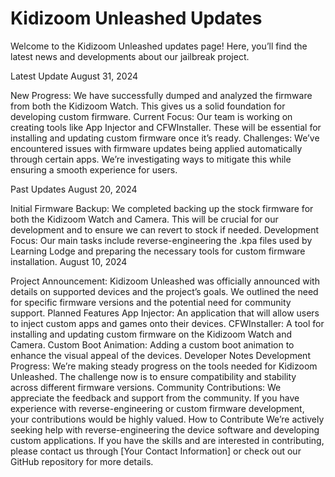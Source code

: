 # Kidizoom Unleashed Updates
Welcome to the Kidizoom Unleashed updates page! Here, you’ll find the latest news and developments about our jailbreak project.


Latest Update
August 31, 2024


New Progress: We have successfully dumped and analyzed the firmware from both the Kidizoom Watch. This gives us a solid foundation for developing custom firmware.
Current Focus: Our team is working on creating tools like App Injector and CFWInstaller. These will be essential for installing and updating custom firmware once it’s ready.
Challenges: We’ve encountered issues with firmware updates being applied automatically through certain apps. We’re investigating ways to mitigate this while ensuring a smooth experience for users.


Past Updates
August 20, 2024


Initial Firmware Backup: We completed backing up the stock firmware for both the Kidizoom Watch and Camera. This will be crucial for our development and to ensure we can revert to stock if needed.
Development Focus: Our main tasks include reverse-engineering the .kpa files used by Learning Lodge and preparing the necessary tools for custom firmware installation.
August 10, 2024


Project Announcement: Kidizoom Unleashed was officially announced with details on supported devices and the project’s goals. We outlined the need for specific firmware versions and the potential need for community support.
Planned Features
App Injector: An application that will allow users to inject custom apps and games onto their devices.
CFWInstaller: A tool for installing and updating custom firmware on the Kidizoom Watch and Camera.
Custom Boot Animation: Adding a custom boot animation to enhance the visual appeal of the devices.
Developer Notes
Development Progress: We’re making steady progress on the tools needed for Kidizoom Unleashed. The challenge now is to ensure compatibility and stability across different firmware versions.
Community Contributions: We appreciate the feedback and support from the community. If you have experience with reverse-engineering or custom firmware development, your contributions would be highly valued.
How to Contribute
We’re actively seeking help with reverse-engineering the device software and developing custom applications. If you have the skills and are interested in contributing, please contact us through [Your Contact Information] or check out our GitHub repository for more details.
